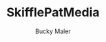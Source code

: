 ---
# General
    # head
layout: index
title: SkifflePatMedia
andtek: Andtek Empire
andtekpage: http://andtek.pro/empire
description: Tailored digital marketing solutions for small-medium businesses with the focus on increasing revenue, brand to audience connection and customer loyalty. Implementation of our favourite AI pet, Sonity Wolf.
keywords: skiffle, template, html, sass, jquery
author: Bucky Maler
shorttitle: SkifflePat
favicon: assets/assets/img/favicon.ico
header_maincss: assets/assets/css/main.css

# SonityWolf Logo
imglogo: assets/assets/img/SkifflePat_clean_logo.png

# Message of Devices
device_message: Skiffle has so much to offer that we must request you orient your device to portrait or find a larger screen. You won't be disappointed.

# Banner
banner_title: Explore<br>SkifflePatMedia
cta_learn: Learn More

# WHat?
what:
    title: What is SkifflePatMedia?

    slides:
        - slide:
          align: -center
          number: 1
          img: assets/assets/img/iphone.jpg
          title: Digital Marketing Tailors with a knack for Social Media and AI
        - slide:
          align: -left
          number: 2
          img: assets/assets/img/pet.jpg
          title: Virtual AI pet Utility Tokens
          description: Sonity originally was an AI Social Community manager python script, but we decided to take it to the next level.
        - slide:
          align: -center
          number: 3
          img: assets/assets/img/husky vs cat.jpg
          title: We are criptokitties <br> On steroids!
          description: Everybody knows that dogs are better that cats, or at least they don’t think that they are better that you or want you dead.
        - slide:
          align: -right
          number: 4
          img: assets/assets/img/about/synapse.png
          title: SynapseGL.network node
          description: Sonity needs high end general computing power, this can be achieved with a swarm of phones GPUs that are going to render every single gradient of the Blockc[AI]n, and you will get sonity tokens for leasing your GPU for this tasks.
        - slide:
          number: 5
          img: assets/assets/img/about/block ai.png
          title: Blockc[AI]n technology
          description: Since we need general computing power, not hashing power to power up sonity, to achieve our general Sonity AI we want this to be a decentralized network, in a nutshell, Sonity is going to be the first app to implement a proprietary concept called Proof of Gradient.
        - slide:
          number: 6
          img: assets/assets/img/marketplace.png
          title: Marketplace and SDK
          description: You can use and create apps that runs on Sonity-Framework on top of SonityWolf.
        

how:
    title: We manage <br>social media platforms <br>through talent, grit and AI
    github_repos: '#'
    title_repos: GitHub Repo - PAST PROJECTS COMING SOON!
    aboutusimg: assets/assets/img/introduction-visual.png
    aboutusalt: About Us

    projectstitle: Related projects
    projects:
        - slide:
          github: https://eos.io/
          title: EOS
        - slide:
          github: https://www.tensorflow.org/
          title: TensorFlow
        - slide:
          github: https://www.openmined.org/
          title: OpenMined

who:
    title: Our Founders

    founders:
        - slide:
          align: -left
          linkedin: https://www.linkedin.com/in/henningdekant/
          img: assets/assets/img/henningdekant.jpg
          title: "Henning Dekant: <strong>Investor</strong>"
          description: My passion is to anticipate and facilitate fundamental trends in IT that will shape how we do business. I am fascinated with the change that blockchain and quantum information technology will bring.
        - slide:
          align: -center
          linkedin: https://www.linkedin.com/in/patrick-maciazek-862800121/
          img: assets/assets/img/Patrick.jpg
          title: "Patrick Maciazek: <strong>CO-Founder and CEO</strong>"
          description: Men's fashion and Technology lover, into sales, digital marketing and connecting with people’s values. I am fascinated with the change and future that digital marketing will bring. 
        - slide:
          align: -right
          linkedin: https://www.linkedin.com/in/andtek/
          img: assets/assets/img/ianandtek.jpg
          title: "Ian Andtek: <strong>CO-Founder and CTO</strong>"
          description: Art and technology lover, Into Machine Learning, Quantum Machine Learning, Quantum computing, Blockchain Development and Music and all those unusual combinations.

join_us:
    join_us_title: Want to join us?

    options:
        - option:
          title: a
          buttons:
            - button:
              title: App Programming
              number: 1
            - button:
              title: Graphic Design
              number: 2
            - button:
              title: Motion Design
              number: 3
            - button:
              title: UX Design
              number: 4
        - option:
          title: b
          buttons:
            - button:
              title: Blockchain
              number: 5
            - button:
              title: Webdesign
              number: 6
            - button:
              title: Investment
              number: 7
            - button:
              title: Marketing
              number: 8
            - button:
              title: EOS
              number: 9


# Scripts
scripts_jquery: https://ajax.googleapis.com/ajax/libs/jquery/2.2.4/jquery.min.js
scripts_vendor: window.jQuery || document.write('<script src="assets/assets/js/vendor/jquery-2.2.4.min.js"><\/script>')
scripts_functions: assets/assets/js/functions-min.js
---